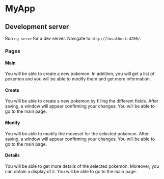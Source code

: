 # MyApp

## Development server

Run `ng serve` for a dev server. Navigate to `http://localhost:4200/`.

### Pages

#### Main
You will be able to create a new pokemon. In addition, you will get a list of pokemon and you will be able to modify them and get more information.

#### Create
You will be able to create a new pokemon by filling the different fields. After saving, a window will appear confirming your changes. You will be able to go to the main page.

#### Modify
You will be able to modify the moveset for the selected pokemon. After saving, a window will appear confirming your changes. You will be able to go to the main page.

#### Details
You will be able to get more details of the selected pokemon. Moreover, you can obtain a display of it. You will be able to go to the main page.